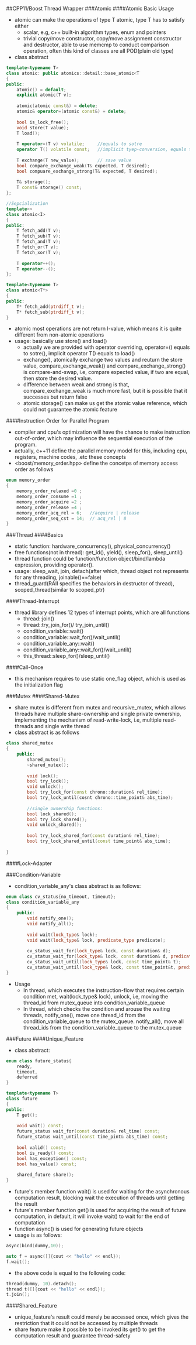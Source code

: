 ##CPP11/Boost Thread Wrapper
###Atomic
####Atomic Basic Usage
- atomic can make the operations of type T atomic, type T has to satisfy either
    - scalar, e.g, c++ built-in algorithm types, enum and pointers
    - trivial copy/move constructor, copy/move assignment constructor and destructor, able to use memcmp to 
     conduct comparison operation, often this kind of classes are all POD(plain old type)
- class abstract
```cpp
template<typename T>
class atomic: public atomics::detail::base_atomic<T
{
public:
    atomic() = default;
    explicit atomic(T v);   
    
    atomic(atomic const&) = delete;
    atomic& operator=(atomic const&) = delete;
    
    bool is_lock_free();
    void store(T value);
    T load();
    
    T operator=(T v) volatile;     //equals to sotre
    operator T() volatile const;   //implicit tyep-conversion, equals to load
    
    T exchange(T new_value);       // save value
    bool compare_exchange_weak(T& expected, T desired);
    bool compuare_exchange_strong(T& expected, T desired);
    
    T& storage();
    T const& storage() const;
};

//Sepcialization
template<>
class atomic<I>
{
public:
    T fetch_add(T v);
    T fetch_sub(T v);
    T fetch_and(T v);
    T fetch_or(T v);
    T fetch_xor(T v);
 
    T operator++();
    T operator--();
};

template<typename T>
class atomic<T*>
{
public:
    T* fetch_add(ptrdiff_t v);
    T* fetch_sub(ptrdiff_t v);
}
```
- atomic most operations are not return l-value, which means it is quite different from non-atomic operations
- usage: basically use store() and load()
    - actually we are provided with operator overriding, operator=() equals to sotre(), implicit operator T() equals to load()
    - exchange(), atomically exchange two values and reuturn the store value, compare_exchange_weak() and compare_exchange_strong() is 
    compare-and-swap, i.e, compare expected value, if two are equal, then store the desired value. 
    - difference between weak and strong is that, compare_exchange_weak is much more fast, but it is possible that it successes but return 
    false
    - atomic storage() can make us get the atomic value reference, which could not guarantee the atomic feature

####Instruction Order for Parallel Program
- compiler and cpu's optimization will have the chance to make instruction out-of-order, which may influence the sequential execution of 
   the program.
- actually, c++11 define the parallel memory model for this, including cpu, registers, machine codes, .etc these concepts
- <boost/memory_order.hpp> define the concetps of memory access order as follows   
```cpp
enum memory_order
{
    memory_order_relaxed =0 ;
    memory_order_consume =1 ;
    memory_order_acquire =2 ;
    memory_order_release =4 ;
    memory_order_acq_rel = 6;   //acquire | release
    memory_order_seq_cst = 14;  // acq_rel | 8
}
```
    
###Thread
####Basics
- static function: hardware_concurrency(), physical_concurrency()
- free functions(not in thread): get_id(), yield(), sleep_for(), sleep_until()
- thread function could be function/function object/bind/lambda expression, providing operator().
- usage: sleep_wait, join, detach(after which, thread object not represents for any threading, joinable()==false)
- thread_guard(RAII specifies the behaviors in destructor of thread), scoped_thread(similar to scoped_ptr)    

####Thread-Interrupt
- thread library defines 12 types of interrupt points, which are all functions
    - thread::join()
    - thread::try_join_for()/ try_join_until()
    - condition_variable::wait()
    - condition_variable::wait_for()/wait_until()
    - condition_variable_any::wait()
    - condition_variable_any::wait_for()/wait_until()
    - this_thread::sleep_for()/sleep_until()

####Call-Once
- this mechanism requires to use static one_flag object, which is used as the initialization flag
    
###Mutex
####Shared-Mutex
- share mutex is different from mutex and recursive_mutex, which allows threads have multiple share-ownership and single 
private ownership, implementing the mechanism of read-write-lock, i.e, multiple read-threads and single write thread
- class abstract is as follows
```cpp
class shared_mutex
{
    public:
        shared_mutex();
        ~shared_mutex();
       
        void lock();
        bool try_lock();
        void unlock();
        bool try_lock_for(const chrono::duration& rel_time);
        bool try_lock_until(cosnt chrono::time_point& abs_time);
        
        //single ownership functions:
        bool lock_shared();
        bool try_lock_shared();
        void unlock_shared();
        
        bool try_lock_shared_for(const duration& rel_time);
        bool try_lock_shared_until(const time_point& abs_time);
        
}
```      
####Lock-Adapter

###Condition-Variable
- condition_variable_any's class abstract is as follows:   
```cpp
enum class cv_status{no_timeout, timeout};
class condition_variable_any
{
    public:
        void notify_one();
        void notify_all();
        
        void wait(lock_type& lock);
        void wait(lock_type& lock, predicate_type predicate);
        
        cv_status_wait_for(lock_type& lock, const duration& d);
        cv_status_wait_for(lock_type& lock, const duration& d, predicate_type predicate);
        cv_status_wait_until(lock_type& lock, const time_point& t);
        cv_status_wait_until(lock_type& lock, const time_point&t, predicate_type predicate);
}
```
- Usage
    - In thread, which executes the instruction-flow that requires certain condition met, 
    wait(lock_type& lock), unlock, i.e, moving the thread_id from mutex_queue into condition_variable_queue
    - In thread, which checks the condition and arouse the waiting threads, 
    notify_one(), move one thread_id from the condition_variable_queue to the mutex_queue. notify_all(), move 
    all thread_ids from the condition_variable_queue to the mutex_queue
    
###Future
####Unique_Feature
- class abstract:   
```cpp
enum class future_status{
    ready,
    timeout,
    deferred
}

template<typename T>
class future
{
public:
    T get();
    
    void wait() const;
    future_status wait_for(const duration& rel_time) const;
    future_status wait_until(const time_pint& abs_time) const;
    
    bool valid() const; 
    bool is_ready() const;
    bool has_exception() const;
    bool has_value() const;
    
    shared_future share();
}
```    
- future's member function wait() is used for waiting for the asynchronous computation result, blocking wait the 
 execution of threads until getting the result
- future's member function get() is used for acquiring the result of future computation, in default, it will invoke 
wait() to wait for the end of computation
- function async() is used for generating future objects
- usage is as follows:   
```cpp
async(bind(dummy,10));

auto f = async([]{cout << "hello" << endl});
f.wait();
```
- the above code is equal to the following code:   
```cpp
thread(dummy, 10).detach();
thread t([]{cout << "hello" << endl});
t.join();
```    
####Shared_Feature
- unique_feature's result could merely be accessed once, which gives the restriction that it could not be 
accessed by multiple threads
- share feature make it possible to be invoked its get() to get the computation result and guarantee thread-safety